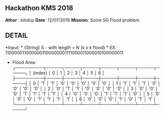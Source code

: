 ## Hackathon KMS 2018

**Athor** : kitokip
**Date**: 12/07/2018
**Mission**: Solve SG Flood problem

## DETAIL

*Input: 
    * {String} S - with length = N (k x k flood)
    * EX: 1100000110000001100000001111000011000010100000011
* Flood Area: 
┌─────────┬─────┬─────┬─────┬─────┬─────┬─────┬─────┐
│ (index) │  0  │  1  │  2  │  3  │  4  │  5  │  6  │
├─────────┼─────┼─────┼─────┼─────┼─────┼─────┼─────┤
│    0    │ '1' │ '1' │ '0' │ '0' │ '0' │ '0' │ '0' │
│    1    │ '1' │ '1' │ '1' │ '0' │ '0' │ '0' │ '0' │
│    2    │ '0' │ '1' │ '1' │ '0' │ '0' │ '0' │ '0' │
│    3    │ '0' │ '0' │ '0' │ '1' │ '1' │ '1' │ '1' │
│    4    │ '0' │ '0' │ '0' │ '1' │ '1' │ '1' │ '0' │
│    5    │ '0' │ '0' │ '0' │ '1' │ '1' │ '1' │ '1' │
│    6    │ '0' │ '0' │ '0' │ '1' │ '0' │ '1' │ '1' │
└─────────┴─────┴─────┴─────┴─────┴─────┴─────┴─────┘